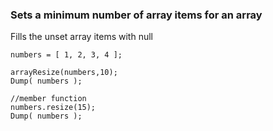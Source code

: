 ### Sets a minimum number of array items for an array

Fills the unset array items with null

```luceescript+trycf
numbers = [ 1, 2, 3, 4 ];

arrayResize(numbers,10);
Dump( numbers ); 

//member function
numbers.resize(15);
Dump( numbers ); 
```
